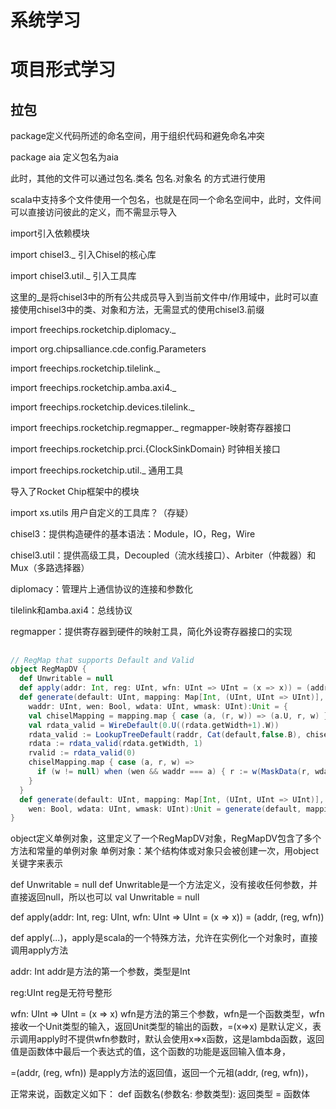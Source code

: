 # 系统学习





























































































# 项目形式学习

## 拉包

package定义代码所述的命名空间，用于组织代码和避免命名冲突

package aia 定义包名为aia

此时，其他的文件可以通过包名.类名  包名.对象名  的方式进行使用

scala中支持多个文件使用一个包名，也就是在同一个命名空间中，此时，文件间可以直接访问彼此的定义，而不需显示导入



import引入依赖模块

import chisel3._ 引入Chisel的核心库

import chisel3.util._ 引入工具库

这里的_是将chisel3中的所有公共成员导入到当前文件中/作用域中，此时可以直接使用chisel3中的类、对象和方法，无需显式的使用chisel3.前缀



import freechips.rocketchip.diplomacy._ 

import org.chipsalliance.cde.config.Parameters 

import freechips.rocketchip.tilelink._ 

import freechips.rocketchip.amba.axi4._ 

import freechips.rocketchip.devices.tilelink._ 

import freechips.rocketchip.regmapper._   regmapper-映射寄存器接口

import freechips.rocketchip.prci.{ClockSinkDomain}  时钟相关接口

import freechips.rocketchip.util._  通用工具

导入了Rocket Chip框架中的模块



import xs.utils 用户自定义的工具库？（存疑）



chisel3：提供构造硬件的基本语法：Module，IO，Reg，Wire

chisel3.util：提供高级工具，Decoupled（流水线接口）、Arbiter（仲裁器）和Mux（多路选择器）

diplomacy：管理片上通信协议的连接和参数化

tilelink和amba.axi4：总线协议

regmapper：提供寄存器到硬件的映射工具，简化外设寄存器接口的实现



##

```scala
// RegMap that supports Default and Valid
object RegMapDV {
  def Unwritable = null
  def apply(addr: Int, reg: UInt, wfn: UInt => UInt = (x => x)) = (addr, (reg, wfn))
  def generate(default: UInt, mapping: Map[Int, (UInt, UInt => UInt)], raddr: UInt, rdata: UInt, rvalid: Bool,
    waddr: UInt, wen: Bool, wdata: UInt, wmask: UInt):Unit = {
    val chiselMapping = mapping.map { case (a, (r, w)) => (a.U, r, w) }
    val rdata_valid = WireDefault(0.U((rdata.getWidth+1).W))
    rdata_valid := LookupTreeDefault(raddr, Cat(default,false.B), chiselMapping.map { case (a, r, w) => (a, Cat(r,true.B)) })
    rdata := rdata_valid(rdata.getWidth, 1)
    rvalid := rdata_valid(0)
    chiselMapping.map { case (a, r, w) =>
      if (w != null) when (wen && waddr === a) { r := w(MaskData(r, wdata, wmask)) }
    }
  }
  def generate(default: UInt, mapping: Map[Int, (UInt, UInt => UInt)], addr: UInt, rdata: UInt, rvalid: Bool,
    wen: Bool, wdata: UInt, wmask: UInt):Unit = generate(default, mapping, addr, rdata, rvalid, addr, wen, wdata, wmask)
}
```

object定义单例对象，这里定义了一个RegMapDV对象，RegMapDV包含了多个方法和常量的单例对象
单例对象：某个结构体或对象只会被创建一次，用object关键字来表示

def Unwritable = null  def Unwritable是一个方法定义，没有接收任何参数，并直接返回null，所以也可以 val Unwritable = null



def apply(addr: Int, reg: UInt, wfn: UInt => UInt = (x => x)) = (addr, (reg, wfn))

def apply(...)，apply是scala的一个特殊方法，允许在实例化一个对象时，直接调用apply方法

addr: Int   addr是方法的第一个参数，类型是Int

reg:UInt   reg是无符号整形

wfn: UInt => UInt = (x => x)    wfn是方法的第三个参数，wfn是一个函数类型，wfn接收一个Unit类型的输入，返回Unit类型的输出的函数，=(x=>x) 是默认定义，表示调用apply时不提供wfn参数时，默认会使用x=>x函数，这是lambda函数，返回值是函数体中最后一个表达式的值，这个函数的功能是返回输入值本身，

=(addr, (reg, wfn)) 是apply方法的返回值，返回一个元祖(addr, (reg, wfn))，



正常来说，函数定义如下：
def 函数名(参数名: 参数类型): 返回类型 = 函数体











































